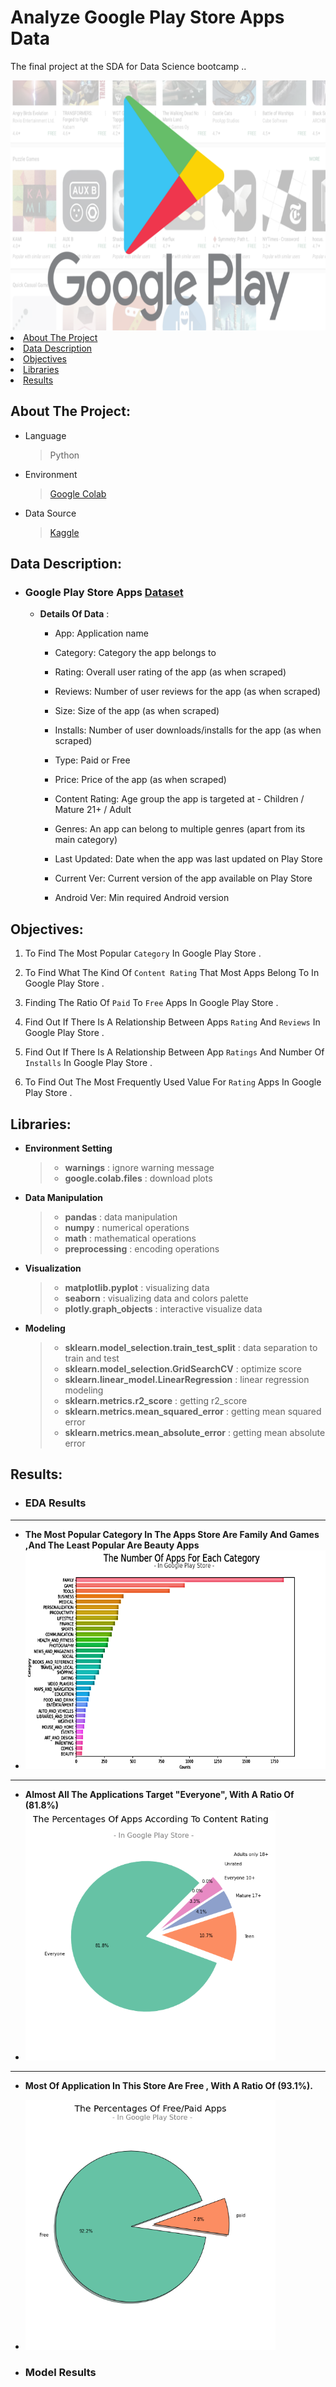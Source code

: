  # **Analyze Google Play Store Apps Data**
 
The final project at the SDA for Data Science bootcamp ..

<img width="1000" height="400" src="googleplay2.png">


<li><a href="#About The Project">About The Project</a></li>
<li><a href="#Data Description">Data Description</a></li>
<li><a href="#Objectives">Objectives</a></li>
<li><a href="#Libraries">Libraries</a></li>
<li><a href="#Results">Results</a></li>

<a id='About The Project'></a>
## About The Project:
- Language 
  > Python
- Environment
  > [Google Colab](https://colab.research.google.com/notebooks/intro.ipynb)
- Data Source
  > [Kaggle](https://www.kaggle.com/) 

<a id='Data Description'></a>
## Data Description:
- ### Google Play Store Apps [Dataset](https://www.kaggle.com/lava18/google-play-store-apps)  
  - **Details Of Data** :
     - App: Application name

     - Category: Category the app belongs to

     - Rating: Overall user rating of the app (as when scraped)

     - Reviews: Number of user reviews for the app (as when scraped)

     - Size: Size of the app (as when scraped)

     - Installs: Number of user downloads/installs for the app (as when scraped)

     - Type: Paid or Free

     - Price: Price of the app (as when scraped)

     - Content Rating: Age group the app is targeted at - Children / Mature 21+ / Adult

     - Genres: An app can belong to multiple genres (apart from its main category)

     - Last Updated: Date when the app was last updated on Play Store

     - Current Ver: Current version of the app available on Play Store

     - Android Ver: Min required Android version

<a id='Objectives'></a>
## Objectives:
  1. To Find The Most Popular `Category` In Google Play Store .

  2. To Find What The Kind Of `Content Rating` That Most Apps Belong To In Google Play Store .

  3. Finding The Ratio Of `Paid` To `Free` Apps In Google Play Store .

  4. Find Out If There Is A Relationship Between Apps `Rating` And `Reviews` In Google Play Store .

  5. Find Out If There Is A Relationship Between App `Ratings` And Number Of `Installs` In Google Play Store .

  6. To Find Out The Most Frequently Used Value For `Rating` Apps In Google Play Store .

<a id='Libraries'></a>
## Libraries:
- **Environment Setting** 
  > - **warnings** : ignore warning message
  > - **google.colab.files** : download plots 
- **Data Manipulation**
  > - **pandas** : data manipulation
  > - **numpy** : numerical operations
  > - **math** : mathematical operations 
  > - **preprocessing** : encoding operations 
- **Visualization**
  > - **matplotlib.pyplot** : visualizing data 
  > - **seaborn** : visualizing data and colors palette 
  > - **plotly.graph_objects** : interactive visualize data
- **Modeling**
  > - **sklearn.model_selection.train_test_split** : data separation to train and test 
  > - **sklearn.model_selection.GridSearchCV** : optimize score
  > - **sklearn.linear_model.LinearRegression** :  linear regression modeling
  > - **sklearn.metrics.r2_score** : getting r2_score
  > - **sklearn.metrics.mean_squared_error** : getting mean squared error
  > - **sklearn.metrics.mean_absolute_error** : getting mean absolute error
  > 
<a id='Results'></a>
## Results:
- ### **EDA Results**
 _______________________________________________________________________________________
 - **The Most Popular Category In The Apps Store Are Family And Games ,And The Least Popular Are Beauty Apps**
 - <img width="700" height="350" src="Category Sort.bmp">
 _______________________________________________________________________________________
 - **Almost All The Applications Target "Everyone", With A Ratio Of (81.8%)**
 - <img width="400" height="400" src="ContentRatingCount.png">
 _______________________________________________________________________________________
 - **Most Of Application In This Store Are Free , With A Ratio Of (93.1%).**
 - <img width="400" height="400" src="AppsType.png">




- ### Model Results 
  > 
